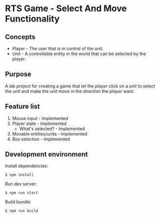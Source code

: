 # RTS Game - Select And Move Functionality

## Concepts
- Player  - The user that is in control of the unit. 
- Unit    - A controllable entity in the world that can be selected by the player.

## Purpose
A lab project for creating a game that let the *player*
click on a *unit* to select the *unit* and make the *unit* move 
in the direction the *player* want. 

## Feature list
1) Mouse input              - Implemented
2) Player state             - Implemented
    - What's selected?      - Implemented
3) Movable entities/units   - Implemented
4) Box selection            - Implemented


## Development environment

Install dependencies: 
```
$ npm install
```

Run dev server: 

```
$ npm run start
```

Build bundle:
```
$ npm run build
```


